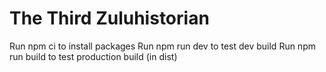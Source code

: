 # The Third Zuluhistorian
Run npm ci to install packages
Run npm run dev to test dev build
Run npm run build to test production build (in dist)
